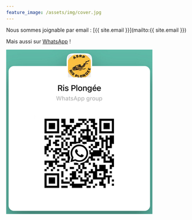 ```yaml
---
feature_image: /assets/img/cover.jpg
---
```

Nous sommes joignable par email : [{{ site.email }}](mailto:{{ site.email }})

Mais aussi sur [WhatsApp](https://chat.whatsapp.com/LCriYyvy98GBHcAubOUgeL) !

![QRCode Whatsapp](/assets/img/qrcode.png)
